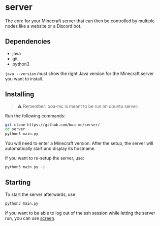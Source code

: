 # server
The core for your Minecraft server that can then be controlled by multiple nodes like a website or a Discord bot.

## Dependencies
- java
- git
- python3

`java --version` must show the right Java version for the Minecraft server you want to install.


## Installing
> :warning: Remember: boa-mc is meant to be run on ubuntu server.

Run the following commands:
```bash
git clone https://github.com/boa-mc/server/
cd server
python3 main.py
```
You will need to enter a Minecraft version.
After the setup, the server will automatically start and display its hostname.

If you want to re-setup the server, use:
```bash
python3 main.py -s
```

## Starting
To start the server afterwards, use
```bash
python3 main.py
```
If you want to be able to log out of the ssh session while letting the server run, you can use [screen](https://help.ubuntu.com/community/Screen).
